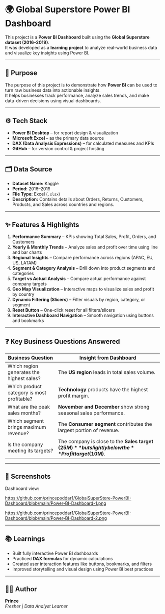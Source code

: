 # 🌍 Global Superstore Power BI Dashboard

This project is a **Power BI Dashboard** built using the **Global Superstore dataset (2016–2019)**.  
It was developed as a **learning project** to analyze real-world business data and visualize key insights using Power BI.

---

## 🧾 Purpose

The purpose of this project is to demonstrate how **Power BI** can be used to turn raw business data into actionable insights.  
It helps businesses track performance, analyze sales trends, and make data-driven decisions using visual dashboards.

---

## ⚙️ Tech Stack

- **Power BI Desktop** – for report design & visualization  
- **Microsoft Excel** – as the primary data source  
- **DAX (Data Analysis Expressions)** – for calculated measures and KPIs  
- **GitHub** – for version control & project hosting  

---

## 🗂️ Data Source

- **Dataset Name:** Kaggle  
- **Period:** 2016–2019  
- **File Type:** Excel (`.xlsx`)  
- **Description:** Contains details about Orders, Returns, Customers, Products, and Sales across countries and regions.  

---

## ✨ Features & Highlights

1. **Performance Summary** – KPIs showing Total Sales, Profit, Orders, and Customers  
2. **Yearly & Monthly Trends** – Analyze sales and profit over time using line and bar charts  
3. **Regional Insights** – Compare performance across regions (APAC, EU, US, LATAM)  
4. **Segment & Category Analysis** – Drill down into product segments and categories  
5. **Target vs Actual Analysis** – Compare actual performance against company targets  
6. **Geo Map Visualization** – Interactive maps to visualize sales and profit by country  
7. **Dynamic Filtering (Slicers)** – Filter visuals by region, category, or segment  
8. **Reset Button** – One-click reset for all filters/slicers  
9. **Interactive Dashboard Navigation** – Smooth navigation using buttons and bookmarks  

---

## ❓ Key Business Questions Answered

| Business Question | Insight from Dashboard |
|--------------------|------------------------|
| Which region generates the highest sales? | The **US region** leads in total sales volume. |
| Which product category is most profitable? | **Technology** products have the highest profit margin. |
| What are the peak sales months? | **November and December** show strong seasonal sales performance. |
| Which segment brings maximum revenue? | The **Consumer segment** contributes the largest portion of revenue. |
| Is the company meeting its targets? | The company is close to the **Sales target ($25M)** but slightly below the **Profit target ($10M)**. |

---

## 📸 Screenshots
Dashboard view:

https://github.com/princepoddar1/GlobalSuperStore-PowerBI-Dashboard/blob/main/Power-BI-Dashboard-1.png

https://github.com/princepoddar1/GlobalSuperStore-PowerBI-Dashboard/blob/main/Power-BI-Dashboard-2.png





---

## 📚 Learnings

- Built fully interactive Power BI dashboards  
- Practiced **DAX formulas** for dynamic calculations  
- Created user interaction features like buttons, bookmarks, and filters  
- Improved storytelling and visual design using Power BI best practices  

---

## 🧑‍💻 Author

**Prince**  
*Fresher | Data Analyst Learner*  
